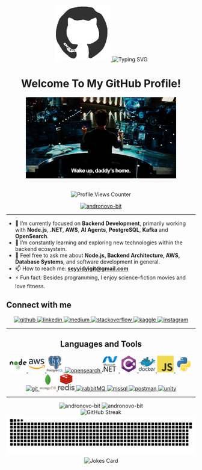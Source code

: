 <div align="center">
  <a href="https://github.com/Andronovo-bit">
    <img src="https://raw.githubusercontent.com/Andronovo-bit/Andronovo-bit/main/octo.gif" alt="GitHub Logo" width="150" height="150" />
  </a>
  <img src="https://readme-typing-svg.herokuapp.com/?color=%23000000&size=30&center=true&vCenter=true&lines=Hey+There%2C+I%27m+Seyyid" alt="Typing SVG" />
</div>

<h1 align="center">Welcome To My GitHub Profile!</h1>

<div align="center">
  <img src="https://raw.githubusercontent.com/Andronovo-bit/Andronovo-bit/main/iron-man.gif" alt="Seyyid Yiğit" width="400"/>
</div>

<br>

<div align="center">
  <p>
    <img src="https://komarev.com/ghpvc/?username=andronovo-bit&label=Profile%20Views&color=blueviolet&style=flat-square" alt="Profile Views Counter" />
  </p>
  <p>
    <a href="https://github.com/ryo-ma/github-profile-trophy">
      <img src="https://github-profile-trophy.vercel.app/?username=andronovo-bit&theme=onedark&column=7" alt="andronovo-bit" />
    </a>
  </p>
</div>

---

- 🔭 I’m currently focused on **Backend Development**, primarily working with **Node.js**, **.NET**, **AWS**, **AI Agents**, **PostgreSQL**, **Kafka** and **OpenSearch**.
- 🌱 I’m constantly learning and exploring new technologies within the backend ecosystem.
- 💬 Feel free to ask me about **Node.js, Backend Architecture, AWS, Database Systems**, and software development in general.
- 📫 How to reach me: **seyyidyigit@gmail.com**
- ⚡ Fun fact: Besides programming, I enjoy science-fiction movies and love fitness.

## Connect with me
<p align="center">
  <a href="https://github.com/andronovo-bit" target="_blank">
    <img src="https://img.shields.io/badge/github-%23181717.svg?&style=for-the-badge&logo=github&logoColor=white" alt="github" />
  </a>
  <a href="https://linkedin.com/in/seyyidyigit" target="_blank">
    <img src="https://img.shields.io/badge/linkedin-%230A66C2.svg?&style=for-the-badge&logo=linkedin&logoColor=white" alt="linkedin" />
  </a>
  <a href="https://seyyidyigit.medium.com/" target="_blank">
    <img src="https://img.shields.io/badge/medium-%2312100E.svg?&style=for-the-badge&logo=medium&logoColor=white" alt="medium" />
  </a>
  <a href="https://stackoverflow.com/users/11644011" target="_blank">
    <img src="https://img.shields.io/badge/stackoverflow-%23F58025.svg?&style=for-the-badge&logo=stackoverflow&logoColor=white" alt="stackoverflow" />
  </a>
  <a href="https://www.kaggle.com/andronovo" target="_blank">
    <img src="https://img.shields.io/badge/kaggle-%2320BEFF.svg?&style=for-the-badge&logo=kaggle&logoColor=white" alt="kaggle" />
  </a>
  <a href="https://instagram.com/seyyidyigit" target="_blank">
    <img src="https://img.shields.io/badge/instagram-%23E4405F.svg?&style=for-the-badge&logo=instagram&logoColor=white" alt="instagram" />
  </a>
</p>

---

<h2 align="center">Languages and Tools</h2>
<p align="center">
  <a href="https://nodejs.org" target="_blank" rel="noreferrer">
    <img src="https://raw.githubusercontent.com/devicons/devicon/master/icons/nodejs/nodejs-original-wordmark.svg" alt="nodejs" width="45" height="45" />
  </a>
  <a href="https://aws.amazon.com" target="_blank" rel="noreferrer">
    <img src="https://raw.githubusercontent.com/devicons/devicon/master/icons/amazonwebservices/amazonwebservices-original-wordmark.svg" alt="aws" width="45" height="45" />
  </a>
  <a href="https://www.postgresql.org" target="_blank" rel="noreferrer">
    <img src="https://raw.githubusercontent.com/devicons/devicon/master/icons/postgresql/postgresql-original-wordmark.svg" alt="postgresql" width="45" height="45" />
  </a>
  <a href="https://opensearch.org/" target="_blank" rel="noreferrer">
    <img src="https://cdn.jsdelivr.net/gh/homarr-labs/dashboard-icons/svg/opensearch.svg" alt="opensearch" width="45" height="45" />
  </a>
  <a href="https://dotnet.microsoft.com/" target="_blank" rel="noreferrer">
    <img src="https://raw.githubusercontent.com/devicons/devicon/master/icons/dot-net/dot-net-original-wordmark.svg" alt="dotnet" width="45" height="45" />
  </a>
  <a href="https://www.w3schools.com/cs/" target="_blank" rel="noreferrer">
    <img src="https://raw.githubusercontent.com/devicons/devicon/master/icons/csharp/csharp-original.svg" alt="csharp" width="45" height="45" />
  </a>
  <a href="https://www.docker.com/" target="_blank" rel="noreferrer">
    <img src="https://raw.githubusercontent.com/devicons/devicon/master/icons/docker/docker-original-wordmark.svg" alt="docker" width="45" height="45" />
  </a>
  <a href="https://developer.mozilla.org/en-US/docs/Web/JavaScript" target="_blank" rel="noreferrer">
    <img src="https://raw.githubusercontent.com/devicons/devicon/master/icons/javascript/javascript-original.svg" alt="javascript" width="45" height="45" />
  </a>
    <a href="https://www.python.org" target="_blank" rel="noreferrer">
    <img src="https://raw.githubusercontent.com/devicons/devicon/master/icons/python/python-original.svg" alt="python" width="45" height="45" />
  </a>
  <a href="https://git-scm.com/" target="_blank" rel="noreferrer">
    <img src="https://www.vectorlogo.zone/logos/git-scm/git-scm-icon.svg" alt="git" width="45" height="45" />
  </a>
  <a href="https://www.mongodb.com/" target="_blank" rel="noreferrer">
    <img src="https://raw.githubusercontent.com/devicons/devicon/master/icons/mongodb/mongodb-original-wordmark.svg" alt="mongodb" width="45" height="45" />
  </a>
  <a href="https://redis.io" target="_blank" rel="noreferrer">
    <img src="https://raw.githubusercontent.com/devicons/devicon/master/icons/redis/redis-original-wordmark.svg" alt="redis" width="45" height="45" />
  </a>
  <a href="https://www.rabbitmq.com" target="_blank" rel="noreferrer">
    <img src="https://www.vectorlogo.zone/logos/rabbitmq/rabbitmq-icon.svg" alt="rabbitMQ" width="45" height="45" />
  </a>
  <a href="https://www.microsoft.com/en-us/sql-server" target="_blank" rel="noreferrer">
    <img src="https://www.svgrepo.com/show/303229/microsoft-sql-server-logo.svg" alt="mssql" width="45" height="45" />
  </a>
  <a href="https://postman.com" target="_blank" rel="noreferrer">
    <img src="https://www.vectorlogo.zone/logos/getpostman/getpostman-icon.svg" alt="postman" width="45" height="45" />
  </a>
  <a href="https://unity.com/" target="_blank" rel="noreferrer">
    <img src="https://www.vectorlogo.zone/logos/unity3d/unity3d-icon.svg" alt="unity" width="45" height="45" />
  </a>
</p>

---

<div align="center">
  <img src="https://github-readme-stats.vercel.app/api?username=andronovo-bit&show_icons=true&theme=tokyonight&locale=en" alt="andronovo-bit" />
  <img src="https://github-readme-stats.vercel.app/api/top-langs?username=andronovo-bit&show_icons=true&theme=tokyonight&locale=en&layout=compact" alt="andronovo-bit" />
</div>

<div align="center">
  <img src="https://github-readme-streak-stats.herokuapp.com?user=Andronovo-bit&theme=buefy&date_format=M%20j%5B%2C%20Y%5D" alt="GitHub Streak" />
</div>

<div align="center">
  <img src="https://raw.githubusercontent.com/Andronovo-bit/Andronovo-bit/main/github-contribution-grid-snake.svg" alt="snake-animation" />
</div>

<div align="center">
  <img src="https://readme-jokes.vercel.app/api" alt="Jokes Card" />
</div>
